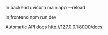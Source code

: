 In backend
uvicorn main:app --reload


In frontend
npm run dev


Automatic API docs
http://127.0.0.1:8000/docs